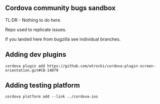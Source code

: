 ## Cordova community bugs sandbox

TL:DR - Nothing to do here.

Repo used to replicate issues.

If you landed here from bugzilla see individual branches.

## Adding dev plugins

 ```
 cordova plugin add https://github.com/wtrocki/cordova-plugin-screen-orientation.git#CB-14079
 ```
## Adding testing platform

 ```
 cordova platform add --link ../cordova-ios 
 ```
